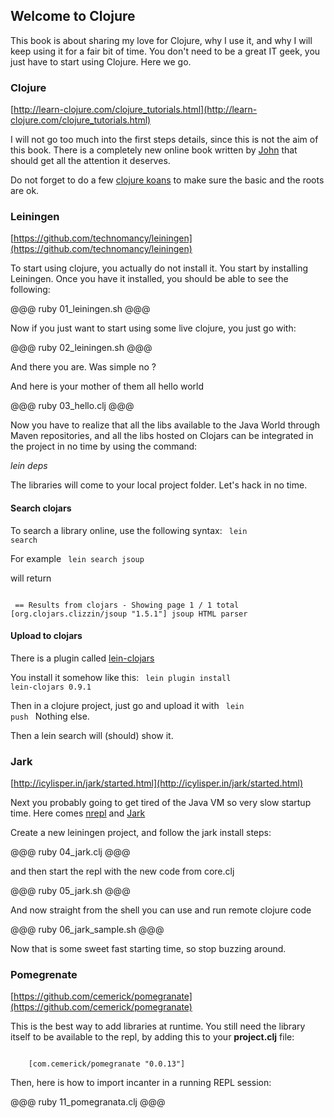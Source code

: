 Welcome to Clojure
-----------------

This book is about sharing my love for Clojure, why I use it, and why I will keep using it for a fair bit of time. You don't need to be a great IT geek, you just have to start using Clojure. Here we go.

### Clojure
[http://learn-clojure.com/clojure_tutorials.html](http://learn-clojure.com/clojure_tutorials.html)

I will not go too much into the first steps details, since this is not the aim of this book. There is a completely new online book written by [John](http://www.unexpected-vortices.com/clojure/brief-beginners-guide/index.html) that should get all the attention it deserves.

Do not forget to do a few [clojure koans](https://github.com/functional-koans/clojure-koans) to make sure the basic and the roots are ok.

### Leiningen 
[https://github.com/technomancy/leiningen](https://github.com/technomancy/leiningen)

To start using clojure, you actually do not install it. You start by installing Leiningen. Once you have it installed, you should be able to see the following:

@@@ ruby 01_leiningen.sh @@@

Now if you just want to start using some live clojure, you just go with:

@@@ ruby 02_leiningen.sh @@@

And there you are. Was simple no ? 

And here is your mother of them all hello world 

@@@ ruby 03_hello.clj @@@

Now you have to realize that all the libs available to the Java World through Maven repositories, and all the libs hosted on Clojars can be integrated in the project in no time by using the command:

*lein deps*

The libraries will come to your local project folder. Let's hack in no time.

#### Search clojars

To search a library online, use the following syntax:
<code>
	lein search <libraryname>
</code>

For example
<code>
	lein search jsoup     
</code>
will return 

<code>
 == Results from clojars - Showing page 1 / 1 total
[org.clojars.clizzin/jsoup "1.5.1"] jsoup HTML parser
</code>

#### Upload to clojars
There is a plugin called [lein-clojars](https://github.com/ato/lein-clojars)

You install it somehow like this:
<code>
	lein plugin install lein-clojars 0.9.1
</code>

Then in a clojure project, just go and upload it with
<code>
	lein push
</code>
Nothing else.

Then a lein search will (should) show it. 

### Jark
[http://icylisper.in/jark/started.html](http://icylisper.in/jark/started.html)

Next you probably going to get tired of the Java VM so very slow startup time. Here comes [nrepl](https://github.com/clojure/tools.nrepl) and [Jark](http://icylisper.in/jark/features.html)

Create a new leiningen project, and follow the jark install steps:

@@@ ruby 04_jark.clj @@@

and then start the repl with the new code from core.clj

@@@ ruby 05_jark.sh @@@

And now straight from the shell you can use and run remote clojure code

@@@ ruby 06_jark_sample.sh @@@

Now that is some sweet fast starting time, so stop buzzing around.

### Pomegrenate
[https://github.com/cemerick/pomegranate](https://github.com/cemerick/pomegranate)

This is the best way to add libraries at runtime. You still need the library itself to be available to the repl, by adding this to your __project.clj__ file:

<code>
	[com.cemerick/pomegranate "0.0.13"]
</code>

Then, here is how to import incanter in a running REPL session:

@@@ ruby 11_pomegranata.clj @@@